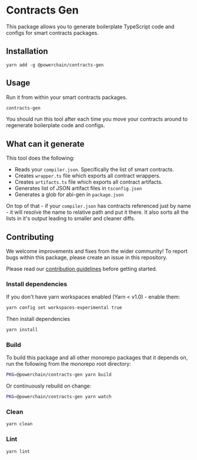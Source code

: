 # Contracts Gen

This package allows you to generate boilerplate TypeScript code and configs for smart contracts packages.

## Installation

`yarn add -g @powerchain/contracts-gen`

## Usage

Run it from within your smart contracts packages.

```bash
contracts-gen
```

You should run this tool after each time you move your contracts around to regenerate boilerplate code and configs.

## What can it generate

This tool does the following:

-   Reads your `compiler.json`. Specifically the list of smart contracts.
-   Creates `wrapper.ts` file which exports all contract wrappers.
-   Creates `artifacts.ts` file which exports all contract artifacts.
-   Generates list of JSON artifact files in `tsconfig.json`
-   Generates a glob for abi-gen in `package.json`

On top of that - if your `compiler.json` has contracts referenced just by name - it will resolve the name to relative path and put it there.
It also sorts all the lists in it's output leading to smaller and cleaner diffs.

## Contributing

We welcome improvements and fixes from the wider community! To report bugs within this package, please create an issue in this repository.

Please read our [contribution guidelines](../../CONTRIBUTING.md) before getting started.

### Install dependencies

If you don't have yarn workspaces enabled (Yarn < v1.0) - enable them:

```bash
yarn config set workspaces-experimental true
```

Then install dependencies

```bash
yarn install
```

### Build

To build this package and all other monorepo packages that it depends on, run the following from the monorepo root directory:

```bash
PKG=@powerchain/contracts-gen yarn build
```

Or continuously rebuild on change:

```bash
PKG=@powerchain/contracts-gen yarn watch
```

### Clean

```bash
yarn clean
```

### Lint

```bash
yarn lint
```
